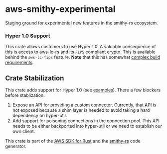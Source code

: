 # aws-smithy-experimental

Staging ground for experimental new features in the smithy-rs ecosystem.

### Hyper 1.0 Support
This crate allows customers to use Hyper 1.0. A valuable consequence of this is access to aws-lc-rs and its `FIPS` compliant crypto. This is available behind the `aws-lc-fips` feature. **Note** that this has somewhat [complex build requirements](https://github.com/aws/aws-lc/blob/main/BUILDING.md).

## Crate Stabilization

This crate adds support for Hyper 1.0 (see [examples](./examples)). There a few blockers before stablization:
1. Expose an API for providing a custom connector. Currently, that API is not exposed because a shim layer is needed to avoid taking a hard dependency on hyper-util.
2. Add support for poisoning connections in the connection pool. This API needs to be either backported into hyper-util or we need to establish our own client.

<!-- anchor_start:footer -->
This crate is part of the [AWS SDK for Rust](https://awslabs.github.io/aws-sdk-rust/) and the [smithy-rs](https://github.com/smithy-lang/smithy-rs) code generator.
<!-- anchor_end:footer -->
